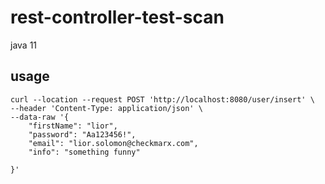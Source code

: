 # rest-controller-test-scan

java 11

## usage
```
curl --location --request POST 'http://localhost:8080/user/insert' \
--header 'Content-Type: application/json' \
--data-raw '{
    "firstName": "lior",
    "password": "Aa123456!",
    "email": "lior.solomon@checkmarx.com",
    "info": "something funny"
    
}'
```
